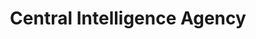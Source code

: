 ---
# This topic lives at
# https://digital.gov/topics/central-intelligence-agency

# Topic Title
title: "Central Intelligence Agency"

# description — keep it short and clear
summary: ""

# Weight
weight: 1

# For more information on managing topics,
# see https://github.com/GSA/digitalgov.gov/wiki/topics
---